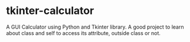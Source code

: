 # tkinter-calculator
A GUI Calculator using Python and Tkinter library.  A good project to learn about class and self to access its attribute, outside class or not.
